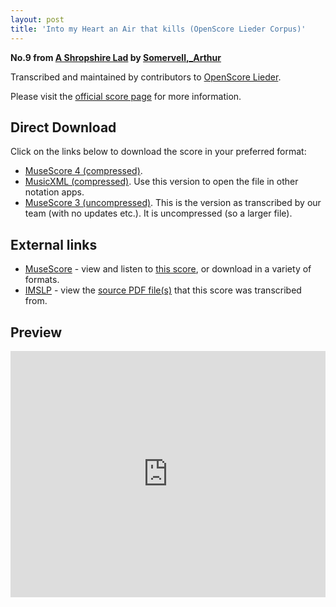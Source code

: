 ```yaml
---
layout: post
title: 'Into my Heart an Air that kills (OpenScore Lieder Corpus)'
---
```


__No.9 from [A Shropshire Lad](https://fourscoreandmore.org/openscore/lieder/Somervell%2C_Arthur/A_Shropshire_Lad/) by [Somervell,_Arthur](https://fourscoreandmore.org/openscore/lieder/Somervell%2C_Arthur)__

Transcribed and maintained by contributors to [OpenScore Lieder].

Please visit the [official score page] for more information.

[official score page]: https://musescore.com/openscore-lieder-corpus/scores/6221731
[OpenScore Lieder]: https://musescore.com/openscore-lieder-corpus

## Direct Download

Click on the links below to download the score in your preferred format:
- [MuseScore 4 (compressed)](https://fourscoreandmore.org/openscore/lieder/Somervell%2C_Arthur/A_Shropshire_Lad/09_Into_my_Heart_an_Air_that_kills.mscz).
- [MusicXML (compressed)](https://fourscoreandmore.org/openscore/lieder/Somervell%2C_Arthur/A_Shropshire_Lad/09_Into_my_Heart_an_Air_that_kills.mxl). Use this version to open the file in other notation apps.
- [MuseScore 3 (uncompressed)](https://raw.githubusercontent.com/OpenScore/Lieder/refs/heads/main/scores/Somervell%2C_Arthur/A_Shropshire_Lad/09_Into_my_Heart_an_Air_that_kills/lc6221731.mscx). This is the version as transcribed by our team (with no updates etc.). It is uncompressed (so a larger file).

## External links

- [MuseScore] - view and listen to [this score][MuseScore], or download in a variety of formats.
- [IMSLP] - view the [source PDF file(s)][IMSLP] that this score was transcribed from.

[MuseScore]: https://musescore.com/score/6221731
[IMSLP]: https://imslp.org/wiki/Special:ReverseLookup/529227

## Preview

<iframe width="100%" height="394" src="https://musescore.com/openscore-lieder-corpus/scores/6221731/embed" frameborder="0" allowfullscreen allow="autoplay; fullscreen"></iframe>
